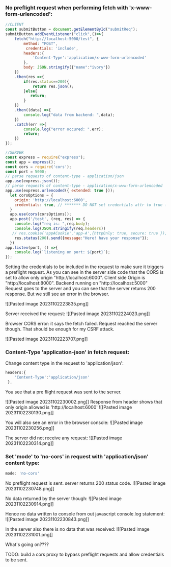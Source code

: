 ### No preflight request when performing fetch with 'x-www-form-urlencoded':
```javascript
//CLIENT
const submitButton = document.getElementById("submitReq");
submitButton.addEventListener("click",()=>{
    fetch("http://localhost:5000/test", {
        method: "POST",
         credentials: 'include',
        headers:{
            'Content-Type':'application/x-www-form-urlencoded'
        },
        body: JSON.stringify({"name":"ivory"})
    })
    .then(res =>{
        if(res.status==200){
            return res.json();
        }else{
           return;
        }
    })
    .then((data) =>{
        console.log("data from backend: ",data);
    })
    .catch(err =>{
        console.log("error occured: ",err);
        return;
    })
});

//SERVER
const express = require("express");
const app = express();
const cors = require('cors');
const port = 5000;
// parse requests of content-type - application/json
app.use(express.json());
// parse requests of content-type - application/x-www-form-urlencoded
app.use(express.urlencoded({ extended: true }));
  let corsOptions = {
    origin: 'http://localhost:6000',
    credentials: true, // ******* DO NOT set credentials attr to true for all the paths
  }
  app.use(cors(corsOptions));
  app.post('/test', (req, res) => {
    console.log("req is: ",req.body);
    console.log(JSON.stringify(req.headers))
   // res.cookie('appACookie','app-A',{httpOnly: true, secure: true });
    res.status(200).send({message:"Here! have your response"});
  })
app.listen(port, () =>{
    console.log(`listening on port: ${port}`);
});
```

Setting the credentials to be included in the request to make sure it triggers a preflight request.
As you can see in the server side code that the CORS is set to allow only origin "http://localhost:6000".
Client side Origin is "http://localhost:8000".
Backend running on "http://localhost:5000"
Request goes to the server and you can see that the server returns 200 response. But we still see an error in the browser.

![[Pasted image 20231102223835.png]]

Server received the request:
![[Pasted image 20231102224023.png]]

Browser CORS error: it says the fetch failed. Request reached the server though. That should be enough for my CSRF attack.

![[Pasted image 20231102223707.png]]


### Content-Type 'application-json' in fetch request:
Change content type in the request to 'application/json':
```javascript
headers:{
	'Content-Type':'application/json'
 },
```

You see that a pre flight request was sent to the server.

![[Pasted image 20231102230002.png]]
Response from header shows that only origin allowed is 'http://localhost:6000'
![[Pasted image 20231102230130.png]]

You will also see an error in the browser console:
![[Pasted image 20231102230256.png]]

The server did not receive any request:
![[Pasted image 20231102230314.png]]

### Set 'mode' to 'no-cors' in request with 'application/json' content type:

```javascript
mode: 'no-cors'
```

No preflight request is sent.
server returns 200 status code.
![[Pasted image 20231102230748.png]]

No data returned by the server though:
![[Pasted image 20231102230914.png]]


Hence no data written to console from out javascript console.log statement:
![[Pasted image 20231102230843.png]]

In the server also there is no data that was received:
![[Pasted image 20231102231001.png]]

What's going on????


TODO: build a cors proxy to bypass preflight requests and allow credentials to be sent.